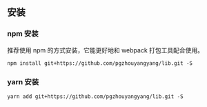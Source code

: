 ## 安装

### npm 安装
推荐使用 npm 的方式安装，它能更好地和 webpack 打包工具配合使用。
```
npm install git+https://github.com/pgzhouyangyang/lib.git -S
```

### yarn 安装

```
yarn add git+https://github.com/pgzhouyangyang/lib.git -S
```